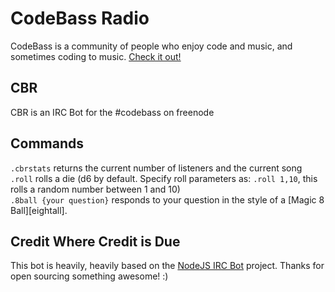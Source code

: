 # CodeBass Radio

CodeBass is a community of people who enjoy code and music, and sometimes coding to music. [Check it out!][codebass]

## CBR
CBR is an IRC Bot for the #codebass on freenode

## Commands
`.cbrstats` returns the current number of listeners and the current song
<br/>`.roll` rolls a die (d6 by default. Specify roll parameters as: `.roll 1,10`, this rolls a random number between 1 and 10)
<br/>`.8ball {your question}` responds to your question in the style of a [Magic 8 Ball][eightall].

## Credit Where Credit is Due

This bot is heavily, heavily based on the [NodeJS IRC Bot][nodebot] project. Thanks for open sourcing something awesome! :)

[codebass]: http://www.codebassradio.net
[nodebot]: https://github.com/michaelowens/NodeJS-IRC-Bot
[eightball]: http://en.wikipedia.org/wiki/Magic_8_ball
